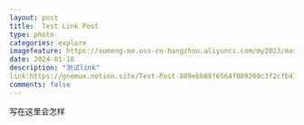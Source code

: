 ```yaml
---
layout: post
title:  Test Link Post
type: photo
categories: explore
imagefeature: https://xumeng-me.oss-cn-hangzhou.aliyuncs.com/my2023/main_theme.jpeg
date: 2024-01-10
description: "测试link"
link:https://gnemux.notion.site/Test-Post-889ebb88f6564f089269c3f2cfb41a69?pvs=4
comments: false
---
```


写在这里会怎样

